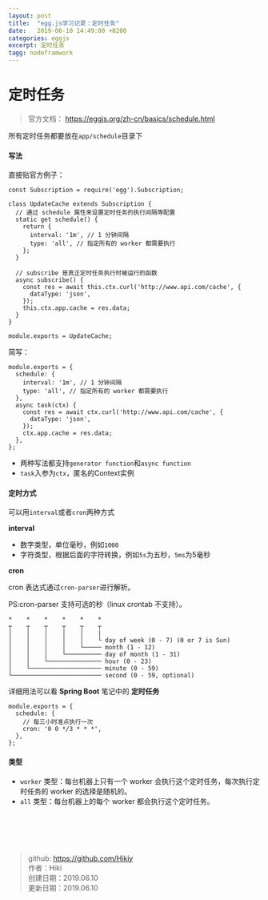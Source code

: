 ```yaml
---
layout: post
title:  "egg.js学习记录：定时任务"
date:   2019-06-10 14:49:00 +0200
categories: eggjs
excerpt: 定时任务
tagg: nodeframwork
---
```


# 定时任务
> 官方文档：
https://eggjs.org/zh-cn/basics/schedule.html

所有定时任务都要放在`app/schedule`目录下

#### 写法
直接贴官方例子：
```
const Subscription = require('egg').Subscription;

class UpdateCache extends Subscription {
  // 通过 schedule 属性来设置定时任务的执行间隔等配置
  static get schedule() {
    return {
      interval: '1m', // 1 分钟间隔
      type: 'all', // 指定所有的 worker 都需要执行
    };
  }

  // subscribe 是真正定时任务执行时被运行的函数
  async subscribe() {
    const res = await this.ctx.curl('http://www.api.com/cache', {
      dataType: 'json',
    });
    this.ctx.app.cache = res.data;
  }
}

module.exports = UpdateCache;
```
简写：
```
module.exports = {
  schedule: {
    interval: '1m', // 1 分钟间隔
    type: 'all', // 指定所有的 worker 都需要执行
  },
  async task(ctx) {
    const res = await ctx.curl('http://www.api.com/cache', {
      dataType: 'json',
    });
    ctx.app.cache = res.data;
  },
};
```
- 两种写法都支持`generator function`和`async function`
- `task`入参为`ctx`，匿名的Context实例

#### 定时方式
可以用`interval`或者`cron`两种方式

**interval**

- 数字类型，单位毫秒，例如`1000`
- 字符类型，根据后面的字符转换，例如`5s`为五秒，`5ms`为5毫秒

**cron**

cron 表达式通过`cron-parser`进行解析。

PS:cron-parser 支持可选的秒（linux crontab 不支持）。
```
*    *    *    *    *    *
┬    ┬    ┬    ┬    ┬    ┬
│    │    │    │    │    |
│    │    │    │    │    └ day of week (0 - 7) (0 or 7 is Sun)
│    │    │    │    └───── month (1 - 12)
│    │    │    └────────── day of month (1 - 31)
│    │    └─────────────── hour (0 - 23)
│    └──────────────────── minute (0 - 59)
└───────────────────────── second (0 - 59, optional)
```
详细用法可以看 **Spring Boot** 笔记中的 **定时任务**
```
module.exports = {
  schedule: {
    // 每三小时准点执行一次
    cron: '0 0 */3 * * *',
  },
};
```

#### 类型
- `worker` 类型：每台机器上只有一个 worker 会执行这个定时任务，每次执行定时任务的 worker 的选择是随机的。
- `all` 类型：每台机器上的每个 worker 都会执行这个定时任务。



<br /><br /><br /><br />
> github: https://github.com/Hikiy  
> 作者：Hiki  
> 创建日期：2019.06.10  
> 更新日期：2019.06.10
